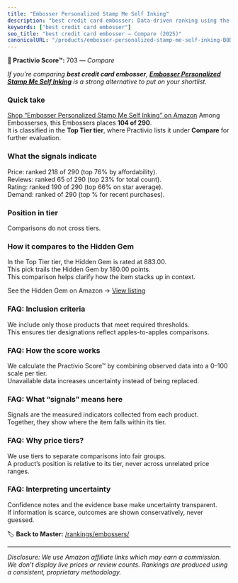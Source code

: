 ```yaml
---
title: "Embosser Personalized Stamp Me Self Inking"
description: "best credit card embosser: Data-driven ranking using the Practivio Score™. Positioned by quality, value, demand, findability, momentum."
keywords: ["best credit card embosser"]
seo_title: "best credit card embosser — Compare (2025)"
canonicalURL: "/products/embosser-personalized-stamp-me-self-inking-B0D5B8FHN7/"
---
```


**🛒 Practivio Score™:** 703 — _Compare_


*If you're comparing **best credit card embosser**, **[Embosser Personalized Stamp Me Self Inking](https://www.amazon.com/dp/B0D5B8FHN7?tag=practivio-20)** is a strong alternative to put on your shortlist.*
### Quick take
[Shop “Embosser Personalized Stamp Me Self Inking” on Amazon](https://www.amazon.com/dp/B0D5B8FHN7?tag=practivio-20)
Among Embosserses, this Embossers places **104 of 290**.  
It is classified in the **Top Tier tier**, where Practivio lists it under **Compare** for further evaluation.

### What the signals indicate
Price: ranked 218 of 290 (top 76% by affordability).  
Reviews: ranked 65 of 290 (top 23% for total count).  
Rating: ranked 190 of 290 (top 66% on star average).  
Demand: ranked  of 290 (top % for recent purchases).

### Position in tier
Comparisons do not cross tiers.

### How it compares to the Hidden Gem
In the Top Tier tier, the Hidden Gem is rated at 883.00.  
This pick trails the Hidden Gem by 180.00 points.  
This comparison helps clarify how the item stacks up in context.  

See the Hidden Gem on Amazon → [View listing](https://www.amazon.com/dp/B07H97H9RQ?tag=practivio-20)

### FAQ: Inclusion criteria
We include only those products that meet required thresholds.  
This ensures tier designations reflect apples-to-apples comparisons.

### FAQ: How the score works
We calculate the Practivio Score™ by combining observed data into a 0–100 scale per tier.  
Unavailable data increases uncertainty instead of being replaced.

### FAQ: What “signals” means here
Signals are the measured indicators collected from each product.  
Together, they show where the item falls within its tier.

### FAQ: Why price tiers?
We use tiers to separate comparisons into fair groups.  
A product’s position is relative to its tier, never across unrelated price ranges.

### FAQ: Interpreting uncertainty
Confidence notes and the evidence base make uncertainty transparent.  
If information is scarce, outcomes are shown conservatively, never guessed.

<!-- Missing template for Compare/CompareWithinPriceClass -->


🏷️ **Back to Master:** [/rankings/embossers/](/rankings/embossers/)

---
_Disclosure: We use Amazon affiliate links which may earn a commission. We don’t display live prices or review counts. Rankings are produced using a consistent, proprietary methodology._
